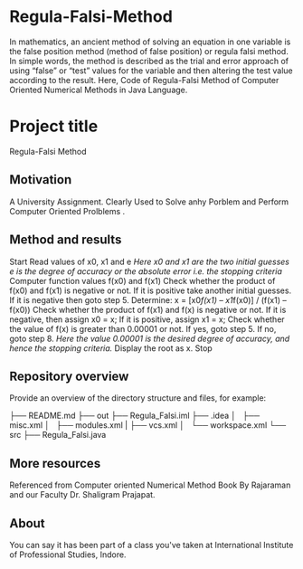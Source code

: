 # Regula-Falsi-Method
In mathematics, an ancient method of solving an equation in one variable is the false position method (method of false position) or regula falsi method. In simple words, the method is described as the trial and error approach of using “false” or “test” values for the variable and then altering the test value according to the result. Here, Code of Regula-Falsi Method of Computer Oriented Numerical Methods in Java Language.
# Project title

Regula-Falsi Method


## Motivation

A University Assignment. Clearly Used to Solve anhy Porblem and Perform Computer Oriented Prolblems .


## Method and results

Start
Read values of x0, x1 and e
*Here x0 and x1 are the two initial guesses
e is the degree of accuracy or the absolute error i.e. the stopping criteria*
Computer function values f(x0) and f(x1)
Check whether the product of f(x0) and f(x1) is negative or not.
If it is positive take another initial guesses.
If it is negative then goto step 5.
Determine:
x = [x0*f(x1) – x1*f(x0)] / (f(x1) – f(x0))
Check whether the product of f(x1) and f(x) is negative or not.
If it is negative, then assign x0 = x;
If it is positive, assign x1 = x;
Check whether the value of f(x) is greater than 0.00001 or not.
If yes, goto step 5.
If no, goto step 8.
*Here the value 0.00001 is the desired degree of accuracy, and hence the stopping criteria.*
Display the root as x.
Stop


## Repository overview

Provide an overview of the directory structure and files, for example:

├── README.md
├── out
├── Regula_Falsi.iml
├── .idea
│   ├── misc.xml
│   ├── modules.xml
|   ├── vcs.xml
│   └── workspace.xml
└── src
    ├── Regula_Falsi.java



## More resources

Referenced from Computer oriented Numerical Method Book By Rajaraman and our Faculty Dr. Shaligram Prajapat.


## About

You can say it has been part of a class you've taken at International Institute of Professional Studies, Indore.

